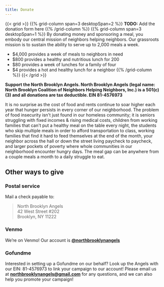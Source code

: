```yaml
---
title: Donate
---
```


{{< grid >}}
{{% grid-column span=3 desktopSpan=2 %}}
**TODO:** Add the donation form here
{{% /grid-column %}}
{{% grid-column span=3 desktopSpan=1 %}}
By donating money and sponsoring a meal, you embody our central mission of neighbors helping neighbors. Our grassroots mission is to sustain the ability to serve up to 2,000 meals a week. 

* $4,000 provides a week of meals to neighbors in need
* $800 provides a healthy and nutritious lunch for 200
* $80 provides a week of lunches for a family of four
* $4 provides a hot and healthy lunch for a neighbor
{{% /grid-column %}}
{{< /grid >}}

**Support the North Brooklyn Angels. North Brooklyn Angels (legal name: North Brooklyn Coalition of Neighbors Helping Neighbors, Inc.) is a 501(c)(3) and all donations are tax deductible. EIN 81-4576973​**

It is no surprise as the cost of food and rents continue to soar higher each year that hunger persists in every corner of our neighborhood. The problem of food insecurity isn't just found in our homeless community; it is seniors struggling with fixed incomes & rising medical costs, children from working families that can't put a healthy meal on the table every night, the students who skip multiple meals in order to afford transportation to class, working families that find it hard to feed themselves at the end of the month, your neighbor across the hall or down the street living paycheck to paycheck, and larger pockets of poverty where whole communities in our neighborhood encounter hungry days. The meal gap can be anywhere from a couple meals a month to a daily struggle to eat.

## Other ways to give
 
### Postal service

Mail a check payable to:

> North Brooklyn Angels  
> 42 West Street #202  
> Brooklyn, NY 11222

### Venmo

We’re on Venmo! Our account is [**@northbrooklynangels**](https://venmo.com/northbrooklynangels)

### Gofundme

Interested in setting up a Gofundme on our behalf? Look up the Angels with our EIN: 81-4576973​ to link your campaign to our account! Please email us at [**northbrooklynangels@gmail.com**](mailto:northbrooklynangels@gmail.com) for any questions, and we can also help you promote your campaign!